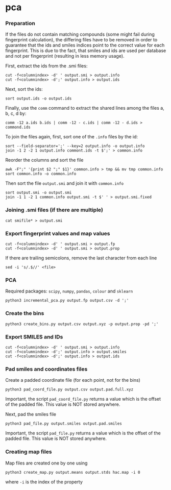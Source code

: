 # pca

### Preparation
If the files do not contain matching compounds (some might fail during fingerprint calculation), the differing files have to be removed in order to guarantee that the ids and smiles indices point to the correct value for each fingerprint. This is due to the fact, that smiles and ids are used per database and not per fingerprint (resulting in less memory usage).

First, extract the ids from the .smi files:
```
cut -f<columnindex> -d' ' output.smi > output.info
cut -f<columnindex> -d';' output.info > output.ids
```
Next, sort the ids:
```
sort output.ids -o output.ids
```
Finally, use the `comm` command to extract the shared lines among the files a, b, c, d by:
```
comm -12 a.ids b.ids | comm -12 - c.ids | comm -12 - d.ids > commond.ids
```
To join the files again, first, sort one of the `.info` files by the id:
```
sort --field-separator=';' --key=2 output.info -o output.info
join -1 2 -2 1 output.info commont.ids -t $';' > common.info
```
Reorder the columns and sort the file
```
awk -F";" '{print $2 ";" $1}' common.info > tmp && mv tmp common.info
sort common.info -o common.info
```
Then sort the file `output.smi` and join it with `common.info`
```
sort output.smi -o output.smi
join -1 1 -2 1 common.info output.smi -t $' ' > output.smi.fixed
```

### Joining .smi files (if there are multiple)
```
cat smifile* > output.smi
```

### Export fingerprint values and map values
```
cut -f<columnindex> -d' ' output.smi > output.fp
cut -f<columnindex> -d' ' output.smi > output.prop
```

If there are trailing semicolons, remove the last character from each line 
```
sed -i 's/.$//' <file>
```

### PCA
Required packages: `scipy`, `numpy`, `pandas`, `colour` and `sklearn`
```
python3 incremental_pca.py output.fp output.csv -d ';'
```

### Create the bins
```
python3 create_bins.py output.csv output.xyz -p output.prop -pd ';'
```

### Export SMILES and IDs
```
cut -f<columnindex> -d' ' output.smi > output.info
cut -f<columnindex> -d';' output.info > output.smiles
cut -f<columnindex> -d';' output.info > output.ids
```

### Pad smiles and coordinates files
Create a padded coordinate file (for each point, not for the bins)
```
python3 pad_coord_file.py output.csv output.pad.full.xyz
```
Important, the script `pad_coord_file.py` returns a value which is the offset of the padded file. This value is NOT stored anywhere.

Next, pad the smiles file
```
python3 pad_file.py output.smiles output.pad.smiles
```
Important, the script `pad_file.py` returns a value which is the offset of the padded file. This value is NOT stored anywhere.

### Creating map files
Map files are created one by one using
```
python3 create_map.py output.means output.stds hac.map -i 0
```
where `-i` is the index of the property
